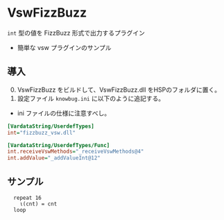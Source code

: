 # VswFizzBuzz
`int` 型の値を FizzBuzz 形式で出力するプラグイン

* 簡単な vsw プラグインのサンプル

## 導入
0. VswFizzBuzz をビルドして、VswFizzBuzz.dll をHSPのフォルダに置く。
0. 設定ファイル `knowbug.ini` に以下のように追記する。
  * ini ファイルの仕様に注意すべし。

```ini
[VardataString/UserdefTypes]
int="fizzbuzz_vsw.dll"

[VardataString/UserdefTypes/Func]
int.receiveVswMethods="_receiveVswMethods@4"
int.addValue="_addValueInt@12"
```

## サンプル
```hsp
  repeat 16
    ι(cnt) = cnt
  loop
```
